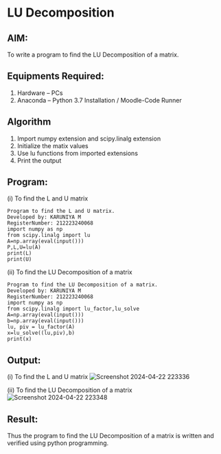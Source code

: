 # LU Decomposition 

## AIM:
To write a program to find the LU Decomposition of a matrix.

## Equipments Required:
1. Hardware – PCs
2. Anaconda – Python 3.7 Installation / Moodle-Code Runner

## Algorithm
1. Import numpy extension and scipy.linalg extension
2. Initialize the matix values
3. Use lu functions from imported extensions
4. Print the output

## Program:
(i) To find the L and U matrix
```
Program to find the L and U matrix.
Developed by: KARUNIYA M 
RegisterNumber: 212223240068
import numpy as np
from scipy.linalg import lu
A=np.array(eval(input()))
P,L,U=lu(A)
print(L)
print(U)
```
(ii) To find the LU Decomposition of a matrix
```
Program to find the LU Decomposition of a matrix.
Developed by: KARUNIYA M
RegisterNumber: 212223240068
import numpy as np
from scipy.linalg import lu_factor,lu_solve
A=np.array(eval(input()))
b=np.array(eval(input()))
lu, piv = lu_factor(A)
x=lu_solve((lu,piv),b)
print(x)
```

## Output:
(i) To find the L and U matrix
![Screenshot 2024-04-22 223336](https://github.com/karuniya2005/LU-Decomposition/assets/161425769/d7bd3efa-2bfe-4d27-a8b5-c7eb4b2fa71a)

(ii) To find the LU Decomposition of a matrix
![Screenshot 2024-04-22 223348](https://github.com/karuniya2005/LU-Decomposition/assets/161425769/7051960b-7fac-4393-a654-22d8ee738745)


## Result:
Thus the program to find the LU Decomposition of a matrix is written and verified using python programming.

